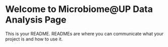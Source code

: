 # Welcome to Microbiome@UP Data Analysis Page

This is your README. READMEs are where you can communicate what your project is and how to use it.



